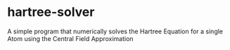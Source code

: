 # hartree-solver
A simple program that numerically solves the Hartree Equation for a single Atom using the Central Field Approximation
